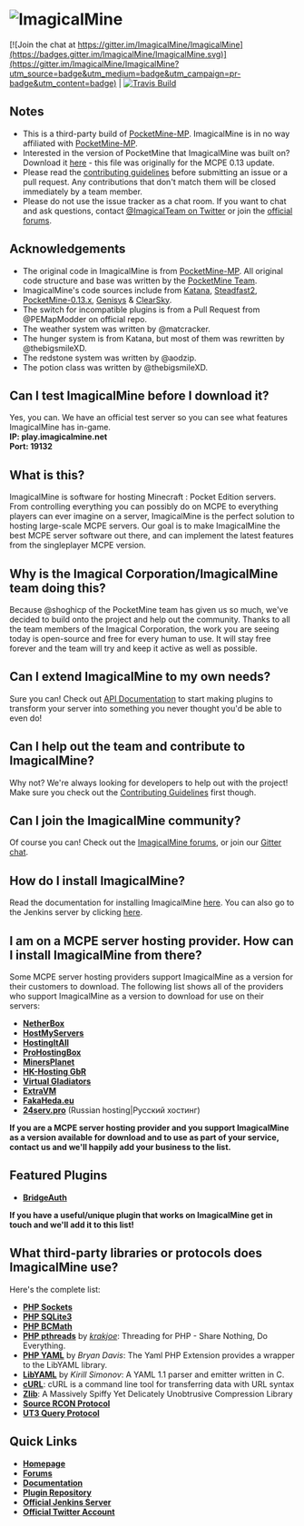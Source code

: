 # ![ImagicalMine](http://i.imgur.com/6Hlm8mn.gif)

[![Join the chat at https://gitter.im/ImagicalMine/ImagicalMine](https://badges.gitter.im/ImagicalMine/ImagicalMine.svg)](https://gitter.im/ImagicalMine/ImagicalMine?utm_source=badge&utm_medium=badge&utm_campaign=pr-badge&utm_content=badge)   |   [![Travis Build](https://travis-ci.org/ImagicalMine/ImagicalMine.svg)](https://travis-ci.org/ImagicalMine/ImagicalMine)

## Notes

- This is a third-party build of [PocketMine-MP](https://github.com/PocketMine/PocketMine-MP). ImagicalMine is in no way affiliated with [PocketMine-MP](https://github.com/PocketMine/PocketMine-MP).
- Interested in the version of PocketMine that ImagicalMine was built on? Download it [here](https://forums.pocketmine.net/threads/make-pocketmine-compatible-with-0-13.12776/#post-130003) - this file was originally for the MCPE 0.13 update.
- Please read the [contributing guidelines](https://github.com/ImagicalMine/ImagicalMine/blob/master/CONTRIBUTING.md) before submitting an issue or a pull request. Any contributions that don't match them will be closed immediately by a team member.
- Please do not use the issue tracker as a chat room. If you want to chat and ask questions, contact [@ImagicalTeam on Twitter](https://twitter.com/ImagicalTeam) or join the [official forums](http://forums.imagicalmine.net).

## Acknowledgements

- The original code in ImagicalMine is from [PocketMine-MP](https://github.com/PocketMine/PocketMine-MP). All original code structure and base was written by the [PocketMine Team](https://github.com/PocketMine).
- ImagicalMine's code sources include from [Katana](https://github.com/Hydreon/Katana), [Steadfast2](https://github.com/Hydreon/Steadfast2), [PocketMine-0.13.x](https://github.com/HmyTeamOrganization/PocketMine-0.13.x), [Genisys](https://github.com/iTXTech/Genisys) & [ClearSky](https://github.com/ClearSkyTeam/ClearSky).
- The switch for incompatible plugins is from a Pull Request from @PEMapModder on official repo.
- The weather system was written by @matcracker.
- The hunger system is from Katana, but most of them was rewritten by @thebigsmileXD.
- The redstone system was written by @aodzip.
- The potion class was written by @thebigsmileXD.

## Can I test ImagicalMine before I download it?

Yes, you can. We have an official test server so you can see what features ImagicalMine has in-game.<br>
**IP: play.imagicalmine.net**<br>
**Port: 19132**

## What is this?

ImagicalMine is software for hosting Minecraft : Pocket Edition servers. From controlling everything you can possibly do on MCPE to everything players can ever imagine on a server, ImagicalMine is the perfect solution to hosting large-scale MCPE servers. Our goal is to make ImagicalMine the best MCPE server software out there, and can implement the latest features from the singleplayer MCPE version.

## Why is the Imagical Corporation/ImagicalMine team doing this?

Because @shoghicp of the PocketMine team has given us so much, we've decided to build onto the project and help out the community. Thanks to all the team members of the Imagical Corporation, the work you are seeing today is open-source and free for every human to use. It will stay free forever and the team will try and keep it active as well as possible.

## Can I extend ImagicalMine to my own needs?

Sure you can! Check out [API Documentation](https://github.com/ImagicalMine/ImagicalMine/wiki/Plugins) to start making plugins to transform your server into something you never thought you'd be able to even do!

## Can I help out the team and contribute to ImagicalMine?

Why not? We're always looking for developers to help out with the project! Make sure you check out the [Contributing Guidelines](https://github.com/ImagicalMine/ImagicalMine/blob/master/CONTRIBUTING.md) first though.

## Can I join the ImagicalMine community?

Of course you can! Check out the [ImagicalMine forums](http://forums.imagicalmine.net), or join our [Gitter chat](https://gitter.im/ImagicalMine/ImagicalMine).

## How do I install ImagicalMine?

Read the documentation for installing ImagicalMine [here](https://github.com/ImagicalMine/ImagicalMine/wiki/Installation).
You can also go to the Jenkins server by clicking [here](http://jenkins.imagicalmine.net/job/ImagicalMine/).

## I am on a MCPE server hosting provider. How can I install ImagicalMine from there?

Some MCPE server hosting providers support ImagicalMine as a version for their customers to download. The following list shows all of the providers who support ImagicalMine as a version to download for use on their servers:
* __[NetherBox](http://netherbox.com)__
* __[HostMyServers](http://hostmyservers.com)__
* __[HostingItAll](http://hostingitall.com)__
* __[ProHostingBox](https://prohostingbox.com)__
* __[MinersPlanet](http://minersplanet.com)__
* __[HK-Hosting GbR](https://hk-hosting.de)__
* __[Virtual Gladiators](http://virtualgladiators.com)__
* __[ExtraVM](https://www.extravm.com/minecraft.html)__
* __[FakaHeda.eu](http://www.fakaheda.eu/)__
* __[24serv.pro](https://24serv.pro/)__ (Russian hosting|Русский хостинг)

**If you are a MCPE server hosting provider and you support ImagicalMine as a version available for download and to use as part of your service, contact us and we'll happily add your business to the list.**

## Featured Plugins 

* __[BridgeAuth](https://forums.imagicalmine.net/plugins/bridgeauth.135/)__

**If you have a useful/unique plugin that works on ImagicalMine get in touch and we'll add it to this list!**

## What third-party libraries or protocols does ImagicalMine use?

Here's the complete list:
* __[PHP Sockets](http://php.net/manual/en/book.sockets.php)__
* __[PHP SQLite3](http://php.net/manual/en/book.sqlite3.php)__
* __[PHP BCMath](http://php.net/manual/en/book.bc.php)__
* __[PHP pthreads](http://pthreads.org/)__ by _[krakjoe](https://github.com/krakjoe)_: Threading for PHP - Share Nothing, Do Everything.
* __[PHP YAML](https://code.google.com/p/php-yaml/)__ by _Bryan Davis_: The Yaml PHP Extension provides a wrapper to the LibYAML library.
* __[LibYAML](http://pyyaml.org/wiki/LibYAML)__ by _Kirill Simonov_: A YAML 1.1 parser and emitter written in C.
* __[cURL](http://curl.haxx.se/)__: cURL is a command line tool for transferring data with URL syntax
* __[Zlib](http://www.zlib.net/)__: A Massively Spiffy Yet Delicately Unobtrusive Compression Library
* __[Source RCON Protocol](https://developer.valvesoftware.com/wiki/Source_RCON_Protocol)__
* __[UT3 Query Protocol](http://wiki.unrealadmin.org/UT3_query_protocol)__

## Quick Links

* __[Homepage](http://imagicalmine.net/)__
* __[Forums](http://forums.imagicalmine.net/)__
* __[Documentation](https://github.com/ImagicalMine/ImagicalMine/wiki)__
* __[Plugin Repository](http://forums.imagicalmine.net/plugins)__
* __[Official Jenkins Server](http://jenkins.imagicalmine.net/job/ImagicalMine/)__
* __[Official Twitter Account](https://twitter.com/ImagicalCorp)__
